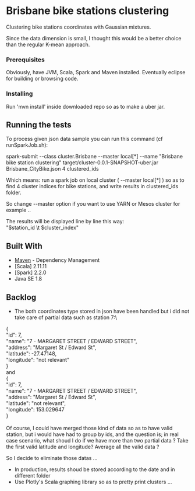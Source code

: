 # Brisbane bike stations clustering
Clustering bike stations coordinates  with Gaussian mixtures.

Since the data dimension is small, I thought this would be a better choice than the regular K-mean approach.

### Prerequisites

Obviously, have JVM, Scala, Spark and Maven installed.
Eventually eclipse for building or browsing code.

### Installing

Run 'mvn install' inside downloaded repo so as to make a uber jar.

## Running the tests
To process given json data sample
you can run this command (cf runSparkJob.sh):

spark-submit --class cluster.Brisbane --master local[*] --name "Brisbane bike station clustering" target/cluster-0.0.1-SNAPSHOT-uber.jar Brisbane_CityBike.json 4 clustered_ids 

Which means:
run a spark job on local cluster ( --master local[*] ) so as to find 4 cluster indices for bike stations, and write results in clustered_ids folder.

So change --master option if you want to use YARN or Mesos cluster for example ..

The results will be displayed line by line this way:\
"$station_id \t $cluster_index"



## Built With

* [Maven](https://maven.apache.org/) - Dependency Management
* [Scala] 2.11.11
* [Spark] 2.2.0
* Java SE 1.8


## Backlog

* The both coordinates type stored in json have been handled but i did not take care of partial
data such as station 7:\

{\
    "id": 7,\
    "name": "7 - MARGARET STREET / EDWARD STREET",\
    "address": "Margaret St / Edward St",\
    "latitude": -27.47148,\
    "longitude": "not relevant"\
  }\
 and \
 {\
    "id": 7,\
    "name": "7 - MARGARET STREET / EDWARD STREET",\
    "address": "Margaret St / Edward St",\
    "latitude": "not relevant",\
    "longitude": 153.029647\
  }\
 \
Of course, I could have merged those kind of data so as to have valid station, but i would have had to group by ids,
and the question is; in real case scenario, what shoud I do if we have more than two partial data ?
Take the first valid latitude and longitude? Average all the valid data ?
 
 So I decide to eliminate those datas ...
 
* In production, results shoud be stored according to the date and in different folder 
* Use Plotly's Scala graphing library so as to pretty print clusters ...
